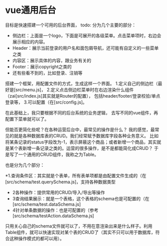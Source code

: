 # vue通用后台

目标是快速搭建一个可用的后台界面，
todo:
分为几个主要的部分：

* 侧边栏：上面是一个logo，下面是可展开的各级菜单。点击菜单项时，右边会展示相应的内容。
* Header：展示当前登录的用户名和面包屑导航，还可能有自定义的一些菜单之类
* 内容区：展示具体的内容，跟业务有关的
* Footer：展示copyright之类的
* 还有些看不到的，比如登录、注销等

搭建一个框架，用配置文件的方式，生成这样一个界面。
1.定义自己的侧边栏（最好是[src/menu.js]，
2.定义点击侧边栏菜单时在右边渲染什么组件（zai[src/index.js]其实就是Router的配置），
包括header/footer/登录校验/单点登录等，
3.可以配置（在[src/config.js]。

在此基础上，我只要根据不同的后台系统的业务逻辑，
去写不同的vue组件，再配置下菜单就可以了。


但能否更简化些呢？在各种运营后台中，最常见的操作是什么？
我的感觉，最常见的就是各种数据库表的CRUD。我们经常赋予数据库字段各种业务意义。
比如将某条记录的status字段改为-1，表示屏蔽这个商品；或者新增一个商品，其实就是某个表新增一条记录之类的。运营的很多操作，是不是都能简化成CRUD？
于是写了一个通用的CRUD组件，我称之为Table。

也是分为几个部分：

*1.查询条件区：其实就是个表单，所有表单项都是由配置文件生成的（在[src/schema/test.querySchema.js]，支持各种数据类型
* 2各种操作：提供常用的CRUD/导入/导出等操作
* 3查询结果展示：就是一个表格，这个表格的schema也是可配置的（在[src/schema/test.dataSchema.js]
* 4针对单条数据的操作：也是可配置的（参考[src/schema/testAction.dataSchema.js]

只用关心自己的schema文件就可以了，不用在意渲染出来是什么样子。利用Table组件，就可以快速实现对某个表的CRUD了（其实不只可以用于数据库，符合这种操作模式的都可以用）。

